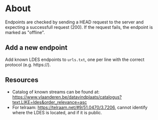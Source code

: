 # About

Endpoints are checked by sending a HEAD request to the server and expecting a successfull request (200). If the request fails, the endpoint is marked as "offline".

## Add a new endpoint

Add known LDES endpoints to `urls.txt`, one per line with the correct protocol (e.g. https://).

## Resources

- Catalog of known streams can be found at: https://www.vlaanderen.be/datavindplaats/catalogus?text.LIKE=ldes&order_relevance=asc
- For telraam: https://telraam.net/#9/51.0470/3.7206, cannot identify where the LDES is located, and if it is public.
